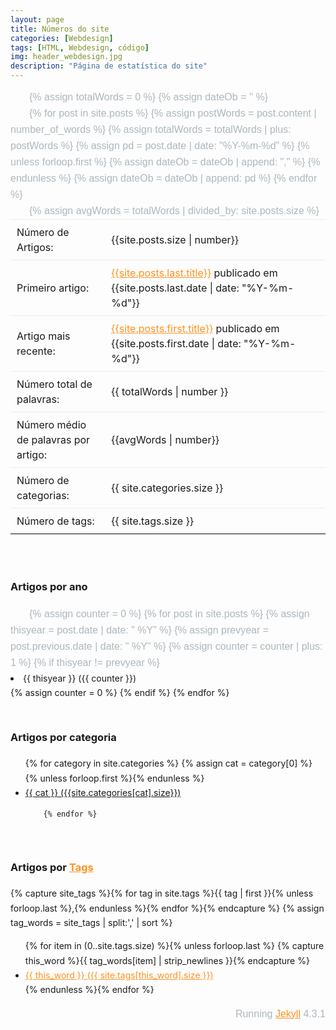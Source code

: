 ```yaml
---
layout: page
title: Números do site
categories: [Webdesign]
tags: [HTML, Webdesign, código]
img: header_webdesign.jpg
description: "Página de estatística do site"
---
```


<style>

body {
    line-height: 1.66667;
}

table {
    border-bottom: 1px solid #ededed;
    font-size: 16px;
    line-height: 1.5;
    margin: 0 0 24px;
    text-align: left;
    width: 100%;
    border-collapse: collapse;
    border-spacing: 0;
}
td, th {
    border-top: 1px solid #ededed;
    padding: 8px 10px;
}

p { color: #adb7bd; font-family: 'Lucida Sans', Arial, sans-serif; font-size: 16px; line-height: 26px; text-indent: 30px; margin: 0; }


a { color: #fe921f; text-decoration: underline; }


.date { background: #fe921f; color: #ffffff; display: inline-block; font-family: 'Lato', sans-serif; font-size: 12px; font-weight: bold; line-height: 12px; letter-spacing: 1px; margin: 0 0 30px; padding: 10px 15px 8px; text-transform: uppercase; }	
</style>


{% assign totalWords = 0 %}
{% assign dateOb = '' %}

{% for post in site.posts %}
 {% assign postWords = post.content | number_of_words %}
 {% assign totalWords = totalWords | plus:  postWords %}
 {% assign pd = post.date | date: "%Y-%m-%d" %}
  {% unless forloop.first %}
 {% assign dateOb = dateOb | append: "," %}
  {% endunless %}
 {% assign dateOb = dateOb | append: pd %}
{% endfor %}

{% assign avgWords = totalWords | divided_by: site.posts.size %}


<div id="stats"  >
	<table>
		<tr>
			<td width="30%">Número de Artigos:</td>
			<td width="70%">{{site.posts.size | number}}</td>
		</tr>
		<tr>
		<td>Primeiro artigo:</td>
		<td>
		    <a href="{{site.posts.last.url}}">{{site.posts.last.title}}</a> publicado em {{site.posts.last.date | date: "%Y-%m-%d"}}
		</td>
		</tr>
		<tr>
		<td>Artigo mais recente:</td>
		<td>
    		<a href="{{site.posts.first.url}}">{{site.posts.first.title}}</a> publicado em {{site.posts.first.date | date: "%Y-%m-%d"}}
		</td>
		</tr>
		<tr>
		<td>Número total de palavras:</td>
		<td>{{ totalWords | number }}</td>
		</tr>
		<tr>
		<td>Número médio de palavras por artigo:</td>
		<td>{{avgWords | number}}</td>
		</tr>
		<tr>
		<td>Número de categorias:</td>
		<td>{{ site.categories.size }}</td>
		</tr>
		<tr>
		<td>Número de tags:</td>
		<td>{{ site.tags.size }}</td>
		</tr>
	</table>
<br>
    <h3>Artigos por ano</h3>


{% assign counter = 0 %}
{% for post in site.posts %}
  {% assign thisyear = post.date | date: " %Y" %}
  {% assign prevyear = post.previous.date | date: " %Y" %}
  {% assign counter = counter | plus: 1 %}
  {% if thisyear != prevyear %}
    <li>{{ thisyear }} ({{ counter }})</li>
    {% assign counter = 0 %}
  {% endif %}
{% endfor %}



  
<br>
    <h3>Artigos por categoria</h3>




<ul class="c-tag__list">
    {% for category in site.categories %}
			{% assign cat = category[0] %}
			{% unless forloop.first %}{% endunless %}


<li><a href="" class="c-tag">{{ cat }} <span>({{site.categories[cat].size}})</span></a></li>


		{% endfor %}
    
</ul>
<br>


<h3>Artigos por <a href="/tags/index.html">Tags</a></h3>
{% capture site_tags %}{% for tag in site.tags %}{{ tag | first }}{% unless forloop.last %},{% endunless %}{% endfor %}{% endcapture %}
{% assign tag_words = site_tags | split:',' | sort %}

<ul class="c-tag__list">
  {% for item in (0..site.tags.size) %}{% unless forloop.last %}
    {% capture this_word %}{{ tag_words[item] | strip_newlines }}{% endcapture %}
    <li><a href="/tags/index#{{ this_word | cgi_escape }}" class="c-tag">{{ this_word }} <span>({{ site.tags[this_word].size }})</span></a></li>
  {% endunless %}{% endfor %}
  </ul>

</div>


<p style="text-align:right">
Running <a href="https://jekyllrb.com">Jekyll</a> 4.3.1
</p>
